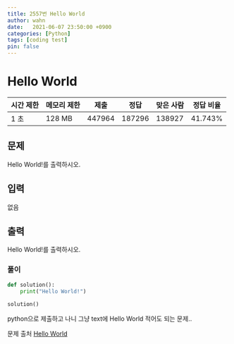 ```yaml
---
title: 2557번 Hello World
author: wahn
date:   2021-06-07 23:50:00 +0900
categories: [Python]
tags: [coding test]
pin: false
---
```


# Hello World

|시간 제한|메모리 제한|제출|정답|맞은 사람|정답 비율|
|---|---|---|---|---|---|
|1 초|128 MB|447964|187296|138927|41.743%|

## 문제

Hello World!를 출력하시오.

## 입력

없음

## 출력

Hello World!를 출력하시오.
  

  
### 풀이  
 
```python
def solution():
    print("Hello World!")
    
solution()
 ```

  
python으로 제출하고 나니 그냥 text에 Hello World 적어도 되는 문제..

  
문제 출처 [Hello World]  

[Hello World]: https://www.acmicpc.net/problem/2557

 